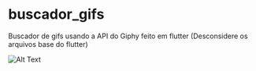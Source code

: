 # buscador_gifs
Buscador de gifs usando a API do Giphy feito em flutter (Desconsidere os arquivos base do flutter)

![Alt Text](https://media.giphy.com/media/sOouxOS57JVllQXIsg/giphy.gif)
